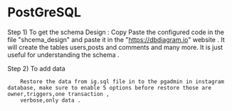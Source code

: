# PostGreSQL

Step 1) To get the schema Design :
        Copy Paste the configured code in the file "shcema_design" and paste it in the "https://dbdiagram.io" website . It will create the  tables 
        users,posts and comments and many more. It is just useful for understanding the schema .
        
 Step 2) To add data 
 
        Restore the data from ig.sql file in to the pgadmin in instagram database, make sure to enable 5 options before restore those are owner,triggers,one transaction , 
        verbose,only data . 
   

